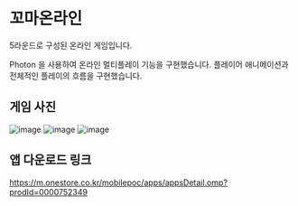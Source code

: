 # 꼬마온라인
5라운드로 구성된 온라인 게임입니다.

Photon 을 사용하여 온라인 멀티플레이 기능을 구현했습니다.
플레이어 애니메이션과 전체적인 플레이의 흐름을 구현했습니다.

## 게임 사진
![image](https://user-images.githubusercontent.com/64355834/125906496-109ae568-b5ad-4c1c-a6da-0eb8f5d4f949.png)
![image](https://user-images.githubusercontent.com/64355834/125906525-c98bb42d-83c5-4332-9c55-afc37113deb7.png)
![image](https://user-images.githubusercontent.com/64355834/125906558-fa95370b-6c4d-4b17-bd79-e18eec60a847.png)


## 앱 다운로드 링크
https://m.onestore.co.kr/mobilepoc/apps/appsDetail.omp?prodId=0000752349
